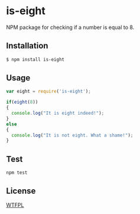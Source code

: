 # is-eight
NPM package for checking if a number is equal to 8.

## Installation

``` bash
$ npm install is-eight
```

## Usage

``` js
var eight = require('is-eight');

if(eight(8))
{
  console.log("It is eight indeed!");
}
else
{
  console.log("It is not eight. What a shame!");
}
```

## Test

```shell
npm test
```

## License

[WTFPL](http://www.wtfpl.net/txt/copying/)
